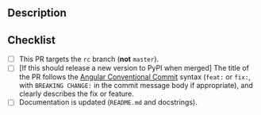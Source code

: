 ## Description

<!-- Thanks for contributing to betterproto! Add a thorough explanation of what your changes do below this line: -->

## Checklist

- [ ] This PR targets the `rc` branch (**not** `master`).
- [ ] [If this should release a new version to PyPI when merged] The title of the PR follows the [Angular Conventional Commit](https://www.conventionalcommits.org/) syntax (`feat:` or `fix:`, with `BREAKING CHANGE:` in the commit message body if appropriate), and clearly describes the fix or feature.
- [ ] Documentation is updated (`README.md` and docstrings).
